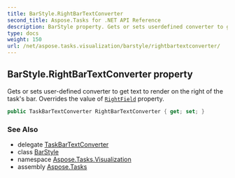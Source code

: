```yaml
---
title: BarStyle.RightBarTextConverter
second_title: Aspose.Tasks for .NET API Reference
description: BarStyle property. Gets or sets userdefined converter to get text to render on the right of the tasks bar. Overrides the value of RightField property
type: docs
weight: 150
url: /net/aspose.tasks.visualization/barstyle/rightbartextconverter/
---
```

## BarStyle.RightBarTextConverter property

Gets or sets user-defined converter to get text to render on the right of the task's bar. Overrides the value of [`RightField`](../rightfield/) property.

```csharp
public TaskBarTextConverter RightBarTextConverter { get; set; }
```

### See Also

* delegate [TaskBarTextConverter](../../taskbartextconverter/)
* class [BarStyle](../)
* namespace [Aspose.Tasks.Visualization](../../barstyle/)
* assembly [Aspose.Tasks](../../../)


